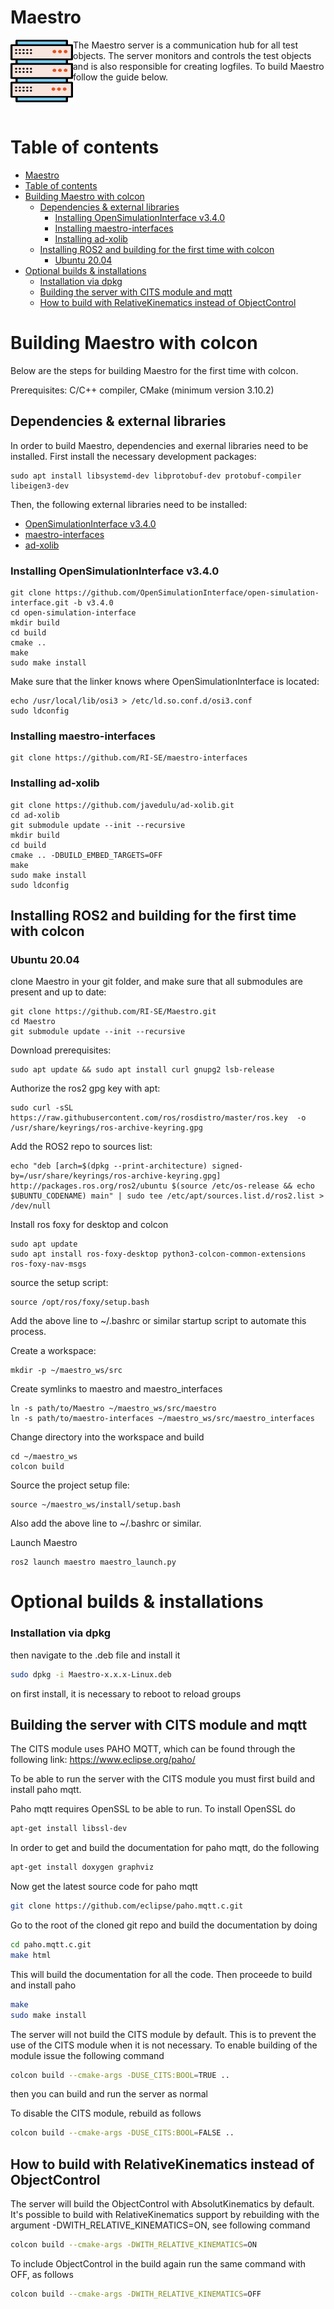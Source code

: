 # Maestro 
<img align="left" width="100" height="100" src="/doc/MaestroServer.svg">

The Maestro server is a communication hub for all test objects. The server monitors and controls the test objects and is also responsible for creating logfiles. To build Maestro follow the guide below.

<br />
<br />


# Table of contents
- [Maestro](#maestro)
- [Table of contents](#table-of-contents)
- [ Building Maestro with colcon](#-building-maestro-with-colcon)
  - [ Dependencies \& external libraries](#-dependencies--external-libraries)
    - [ Installing OpenSimulationInterface v3.4.0](#-installing-opensimulationinterface-v340)
    - [ Installing maestro-interfaces](#-installing-maestro-interfaces)
    - [ Installing ad-xolib](#-installing-ad-xolib)
  - [ Installing ROS2 and building for the first time with colcon](#-installing-ros2-and-building-for-the-first-time-with-colcon)
    - [ Ubuntu 20.04](#-ubuntu-2004)
- [ Optional builds \& installations](#-optional-builds--installations)
    - [ Installation via dpkg](#-installation-via-dpkg)
  - [ Building the server with CITS module and mqtt](#-building-the-server-with-cits-module-and-mqtt)
  - [ How to build with RelativeKinematics instead of ObjectControl](#-how-to-build-with-relativekinematics-instead-of-objectcontrol)

# <a name="maestro"></a> Building Maestro with colcon
Below are the steps for building Maestro for the first time with colcon.

Prerequisites: C/C++ compiler, CMake (minimum version 3.10.2)

## <a name="dependencies"></a> Dependencies & external libraries
In order to build Maestro, dependencies and exernal libraries need to be installed. First install the necessary development packages:
```
sudo apt install libsystemd-dev libprotobuf-dev protobuf-compiler libeigen3-dev
```

Then, the following external libraries need to be installed:
- [OpenSimulationInterface v3.4.0](https://github.com/OpenSimulationInterface/open-simulation-interface)
- [maestro-interfaces](https://github.com/RI-SE/maestro-interfaces)
- [ad-xolib](https://github.com/javedulu/ad-xolib)

### <a name="osi"></a> Installing OpenSimulationInterface v3.4.0
```
git clone https://github.com/OpenSimulationInterface/open-simulation-interface.git -b v3.4.0
cd open-simulation-interface
mkdir build
cd build
cmake ..
make
sudo make install
```
Make sure that the linker knows where OpenSimulationInterface is located:
```
echo /usr/local/lib/osi3 > /etc/ld.so.conf.d/osi3.conf
sudo ldconfig
```

### <a name="maestro-interfaces"></a> Installing maestro-interfaces
```
git clone https://github.com/RI-SE/maestro-interfaces
```


### <a name="ad-xolib"></a> Installing ad-xolib
```
git clone https://github.com/javedulu/ad-xolib.git
cd ad-xolib
git submodule update --init --recursive
mkdir build
cd build
cmake .. -DBUILD_EMBED_TARGETS=OFF
make
sudo make install
sudo ldconfig
```


## <a name="ros2"></a> Installing ROS2 and building for the first time with colcon
### <a name="ubuntu-20.04"></a> Ubuntu 20.04
clone Maestro in your git folder, and make sure that all submodules are present and up to date:
```
git clone https://github.com/RI-SE/Maestro.git
cd Maestro
git submodule update --init --recursive
```

Download prerequisites:
```
sudo apt update && sudo apt install curl gnupg2 lsb-release
```
Authorize the ros2 gpg key with apt:
```sudo apt update && sudo apt install curl gnupg2 lsb-release
sudo curl -sSL https://raw.githubusercontent.com/ros/rosdistro/master/ros.key  -o /usr/share/keyrings/ros-archive-keyring.gpg
```
Add the ROS2 repo to sources list:
```
echo "deb [arch=$(dpkg --print-architecture) signed-by=/usr/share/keyrings/ros-archive-keyring.gpg] http://packages.ros.org/ros2/ubuntu $(source /etc/os-release && echo $UBUNTU_CODENAME) main" | sudo tee /etc/apt/sources.list.d/ros2.list > /dev/null
```
Install ros foxy for desktop and colcon
```
sudo apt update
sudo apt install ros-foxy-desktop python3-colcon-common-extensions ros-foxy-nav-msgs
```

source the setup script:
```
source /opt/ros/foxy/setup.bash
```
Add the above line to ~/.bashrc or similar startup script to automate this process.

Create a workspace:
```
mkdir -p ~/maestro_ws/src
```

Create symlinks to maestro and maestro_interfaces
```
ln -s path/to/Maestro ~/maestro_ws/src/maestro
ln -s path/to/maestro-interfaces ~/maestro_ws/src/maestro_interfaces
```

Change directory into the workspace and build
```
cd ~/maestro_ws
colcon build
```

Source the project setup file:
```
source ~/maestro_ws/install/setup.bash
```
Also add the above line to ~/.bashrc or similar.

Launch Maestro
```
ros2 launch maestro maestro_launch.py
```

# <a name="optional-builds--installations"></a> Optional builds & installations

### <a name="installation-dpkg"></a> Installation via dpkg
then navigate to the .deb file and install it
```sh
sudo dpkg -i Maestro-x.x.x-Linux.deb
```
on first install, it is necessary to reboot to reload groups

## <a name="build-cits-mqtt"></a> Building the server with CITS module and mqtt

The CITS module uses PAHO MQTT, which can be found through the following link:
https://www.eclipse.org/paho/

To be able to run the server with the CITS module you must first build and install paho mqtt. 

Paho mqtt requires OpenSSL to be able to run. To install OpenSSL do
```sh
apt-get install libssl-dev
```
In order to get and build the documentation for paho mqtt, do the following
```sh
apt-get install doxygen graphviz
```

Now get the latest source code for paho mqtt
```sh
git clone https://github.com/eclipse/paho.mqtt.c.git
```

Go to the root of the cloned git repo and build the documentation by doing
```sh
cd paho.mqtt.c.git
make html
```
This will build the documentation for all the code. Then proceede to build and install paho
```sh
make
sudo make install
```

The server will not build the CITS module by default. This is to prevent the use of the CITS module when it is not necessary. To enable building of the module issue the following command
```sh
colcon build --cmake-args -DUSE_CITS:BOOL=TRUE ..
```
then you can build and run the server as normal

To disable the CITS module, rebuild as follows
```sh
colcon build --cmake-args -DUSE_CITS:BOOL=FALSE ..
```

## <a name="relativekinematics"></a> How to build with RelativeKinematics instead of ObjectControl

The server will build the ObjectControl with AbsolutKinematics by default. It's possible to build with RelativeKinematics support by rebuilding with the argument -DWITH_RELATIVE_KINEMATICS=ON, see following command
```sh
colcon build --cmake-args -DWITH_RELATIVE_KINEMATICS=ON
```
To include ObjectControl in the build again run the same command with OFF, as follows
```sh
colcon build --cmake-args -DWITH_RELATIVE_KINEMATICS=OFF
```

